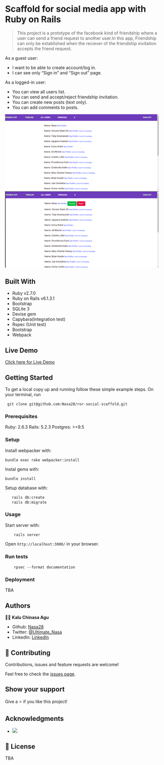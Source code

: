 # Scaffold for social media app with Ruby on Rails

> This project is a prototype of the facebook kind of friendship where a user can send a friend request to another user.In this app, Friendship can only be established when the reciever of the friendship invitation accepts the friend request.

As a guest user:

- I want to be able to create account/log in.
- I can see only “Sign in” and “Sign out” page.

As a logged-in user:

- You can view all users list.
- You can send and accept/reject friendship invitation.
- You can create new posts (text only).
- You can add comments to posts.


![screenshot](./app/assets/images/image1.png)
![screenshot](./app/assets/images/image2.png)

## Built With

- Ruby v2.7.0
- Ruby on Rails v6.1.3.1
- Bootstrap
- SQLite 3
- Devise gem
- Capybara(Integration test)
- Rspec (Unit test)
- Bootstrap
- Webpack


## Live Demo

[Click here for Live Demo](https://lit-depths-99700.herokuapp.com/)


## Getting Started

To get a local copy up and running follow these simple example steps.
On your terminal, run 
```
 git clone git@github.com:Nasa28/ror-social-scaffold.git

```

### Prerequisites

Ruby: 2.6.3
Rails: 5.2.3
Postgres: >=9.5

### Setup

Install webpacker with:

```
bundle exec rake webpacker:install
```

Instal gems with:

```
bundle install
```

Setup database with:

```
   rails db:create
   rails db:migrate
```

### Usage

Start server with:

```
    rails server
```

Open `http://localhost:3000/` in your browser.

### Run tests

```
    rpsec --format documentation
```

### Deployment

TBA

## Authors

👨‍💻 **Kalu Chinasa Agu**

- Github: [Nasa28](https://github.com/Nasa28)
-  Twitter: [@Ultimate_Nasa](https://twitter.com/Ultimate_Nasa)
- LinkedIn: [LinkedIn](https://www.linkedin.com/in/kalu-chinasa-agu-a15080103/)

## 🤝 Contributing

Contributions, issues and feature requests are welcome!

Feel free to check the [issues page](issues/).

## Show your support

Give a ⭐️ if you like this project!

## Acknowledgments


-  ![](https://img.shields.io/badge/Microverse-blueviolet)


## 📝 License

TBA

